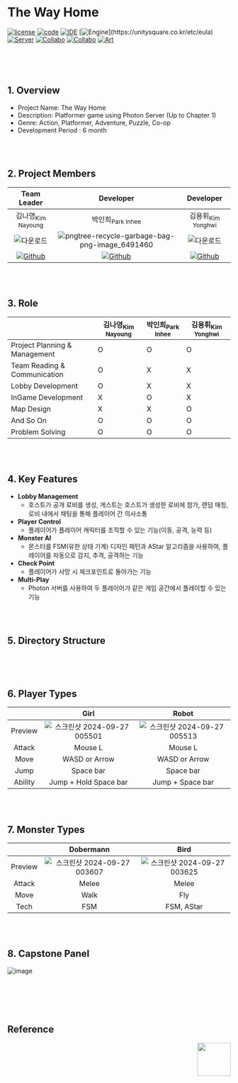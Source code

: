 # The Way Home
[![license](https://img.shields.io/badge/License-MIT-red)](https://github.com/CHOULOKY/Isaac-Imitation?tab=MIT-1-ov-file)
[![code](https://img.shields.io/badge/Code-C%23-purple)](https://dotnet.microsoft.com/ko-kr/platform/free)
[![IDE](https://img.shields.io/badge/IDE-VS-blueviolet)](https://visualstudio.microsoft.com/ko/vs/)
[![Engine](https://img.shields.io/badge/Engine-Unity(22.3.23f1)-white?logo=unity&logoColor=white)](https://unitysquare.co.kr/etc/eula)
[![Server](https://img.shields.io/badge/Server-Photon-004480?logo=Photon&logoColor=white)](https://doc.photonengine.com/ko-kr/server/current/operations/licenses)
[![Collabo](https://img.shields.io/badge/Collabo-GithubDesktop-purple)](https://docs.github.com/ko/desktop)
[![Collabo](https://img.shields.io/badge/Collabo-Notion-000000?logo=notion&logoColor=white)](https://www.notion.so/ko/pricing)
[![Art](https://img.shields.io/badge/Art-Aseprite-7D929E?logo=aseprite&logoColor=white)](https://store.steampowered.com/app/431730/Aseprite/?l=koreana)

<br><br><br>

## 1. Overview 
- Project Name: The Way Home
- Description: Platformer game using Photon Server (Up to Chapter 1)
- Genre: Action, Platformer, Adventure, Puzzle, Co-op
- Development Period : 6 month

<br><br>

## 2. Project Members
|Team Leader|Developer|Developer|
|:--:|:--:|:--:|
|김나영<sub>Kim Nayoung</sub>|박인희<sub>Park Inhee</sub>|김용휘<sub>Kim Yonghwi</sub>|
|![다운로드](https://github.com/user-attachments/assets/f8d4e10d-f847-4170-a6fc-af61cf8fbe99)|![pngtree-recycle-garbage-bag-png-image_6491460](https://github.com/user-attachments/assets/ad653ad3-e628-42f2-92b1-85f7daaff750)|![다운로드](https://github.com/user-attachments/assets/f8d4e10d-f847-4170-a6fc-af61cf8fbe99)|
|[![Github](https://img.shields.io/badge/Github-181717?style=for-the-badge&logo=Github&logoColor=white)](https://github.com/NaYoung1017)|[![Github](https://img.shields.io/badge/Github-181717?style=for-the-badge&logo=Github&logoColor=white)](https://github.com/CHOULOKY)|[![Github](https://img.shields.io/badge/Github-181717?style=for-the-badge&logo=Github&logoColor=white)](https://github.com/HOKAGO-MEMORIES)|

<br><br>

## 3. Role
||김나영<sub>Kim Nayoung</sub>|박인희<sub>Park Inhee</sub>|김용휘<sub>Kim Yonghwi</sub>|
|--|--|--|--|
|Project Planning & Management|O|O|O|
|Team Reading & Communication|O|X|X|
|Lobby Development|O|X|X|
|InGame Development|X|O|X|
|Map Design|X|X|O|
|And So On|O|O|O|
|Problem Solving|O|O|O|

<br><br>

## 4. Key Features
- **Lobby Management**
  - 호스트가 공개 로비를 생성, 게스트는 호스트가 생성한 로비에 참가, 랜덤 매칭, 로비 내에서 채팅을 통해 플레이어 간 의사소통
- **Player Control**
  - 플레이어가 플레이어 캐릭터를 조작할 수 있는 기능(이동, 공격, 능력 등)
- **Monster AI**
  - 몬스터를 FSM(유한 상태 기계) 디자인 패턴과 AStar 알고리즘을 사용하여, 플레이어를 자동으로 감지, 추격, 공격하는 기능
- **Check Point**
  - 플레이어가 사망 시 체크포인트로 돌아가는 기능
- **Multi-Play**
  - Photon 서버를 사용하여 두 플레이어가 같은 게임 공간에서 플레이할 수 있는 기능

<br><br>

## 5. Directory Structure
```

```

<br><br>

## 6. Player Types
||Girl|Robot|
|:--:|:--:|:--:|
|Preview|![스크린샷 2024-09-27 005501](https://github.com/user-attachments/assets/cde00f23-0254-44ae-9c85-845404c6529a)|![스크린샷 2024-09-27 005513](https://github.com/user-attachments/assets/c4493ef2-2825-4e4b-8917-884c343869fb)|
|Attack|Mouse L|Mouse L|
|Move|WASD or Arrow|WASD or Arrow|
|Jump|Space bar|Space bar|
|Ability|Jump + Hold Space bar|Jump + Space bar|

<br><br>

## 7. Monster Types
||Dobermann|Bird|
|:--:|:--:|:--:|
|Preview|![스크린샷 2024-09-27 003607](https://github.com/user-attachments/assets/11449cd4-fed6-4c67-b033-55ee4f0de603)|![스크린샷 2024-09-27 003625](https://github.com/user-attachments/assets/58503f83-9769-47b1-a974-729f6b0a305b)|
|Attack|Melee|Melee|
|Move|Walk|Fly|
|Tech|FSM|FSM, AStar|

<br><br>

## 8. Capstone Panel
![image](https://github.com/user-attachments/assets/6f7ee1ea-1a25-48e8-a2ce-7909f4a0984d)

<br><br><br><br>

## Reference
<img align="right" src="https://github.com/user-attachments/assets/141c54f0-2640-4423-b313-8dde2cfa098c" width="75" height="75" />
